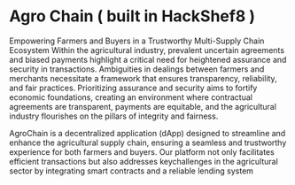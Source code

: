 # Agro Chain ( built in HackShef8 )
Empowering Farmers and Buyers in a Trustworthy Multi-Supply Chain Ecosystem
Within the agricultural industry, prevalent uncertain agreements and biased payments highlight a critical need for heightened assurance and security in transactions. Ambiguities in dealings between farmers and merchants necessitate a framework that ensures transparency, reliability, and fair practices. Prioritizing assurance and security aims to fortify economic foundations, creating an environment where contractual agreements are transparent, payments are equitable, and the agricultural industry flourishes on the pillars of integrity and fairness.

AgroChain is a decentralized application (dApp) designed to streamline and enhance the agricultural supply chain, ensuring a seamless and trustworthy experience for both farmers and buyers. Our platform not only facilitates efficient transactions but also addresses keychallenges in the agricultural sector by integrating smart contracts and a reliable lending system
